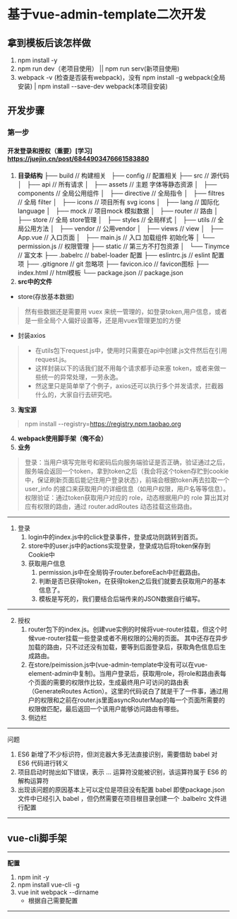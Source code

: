 # 基于vue-admin-template二次开发
## 拿到模板后该怎样做
1. npm install -y 
2. npm run dev（老项目使用） || npm run serv(新项目使用)
3. webpack -v (检查是否装有webpack)，没有 npm install -g webpack(全局安装) | npm install --save-dev webpack(本项目安装)
## 开发步骤
### 第一步
#### 开发登录和授权（重要）[学习] https://juejin.cn/post/6844903476661583880
1. **目录结构**
├── build                      // 构建相关  
├── config                     // 配置相关
├── src                        // 源代码
│   ├── api                    // 所有请求
│   ├── assets                 // 主题 字体等静态资源
│   ├── components             // 全局公用组件
│   ├── directive              // 全局指令
│   ├── filtres                // 全局 filter
│   ├── icons                  // 项目所有 svg icons
│   ├── lang                   // 国际化 language
│   ├── mock                   // 项目mock 模拟数据
│   ├── router                 // 路由
│   ├── store                  // 全局 store管理
│   ├── styles                 // 全局样式
│   ├── utils                  // 全局公用方法
│   ├── vendor                 // 公用vendor
│   ├── views                   // view
│   ├── App.vue                // 入口页面
│   ├── main.js                // 入口 加载组件 初始化等
│   └── permission.js          // 权限管理
├── static                     // 第三方不打包资源
│   └── Tinymce                // 富文本
├── .babelrc                   // babel-loader 配置
├── eslintrc.js                // eslint 配置项
├── .gitignore                 // git 忽略项
├── favicon.ico                // favicon图标
├── index.html                 // html模板
└── package.json               // package.json
2. **src中的文件**
- store(存放基本数据)
> 然有些数据还是需要用 vuex 来统一管理的，如登录token,用户信息，或者是一些全局个人偏好设置等，还是用vuex管理更加的方便
- 封装axios
> - 在utils包下request.js中，使用时只需要在api中创建.js文件然后在引用request.js。
> - 这样封装以下的话我们就不用每个请求都手动来塞 token，或者来做一些统一的异常处理，一劳永逸。
> - 然这里只是简单举了个例子，axios还可以执行多个并发请求，拦截器什么的，大家自行去研究吧。
3. **淘宝源**
> npm install --registry=https://registry.npm.taobao.org
4. **webpack使用脚手架（俺不会）**
5. **业务**
> 登录：当用户填写完账号和密码后向服务端验证是否正确，验证通过之后，服务端会返回一个token，拿到token之后（我会将这个token存贮到cookie中，保证刷新页面后能记住用户登录状态），前端会根据token再去拉取一个 user_info 的接口来获取用户的详细信息（如用户权限，用户名等等信息）。
权限验证：通过token获取用户对应的 role，动态根据用户的 role 算出其对应有权限的路由，通过 router.addRoutes 动态挂载这些路由。
***
1. 登录
   1. login中的index.js中的click登录事件，登录成功则跳转到首页。
   2. store中的user.js中的actions实现登录，登录成功后将token保存到Cookie中
   3. 获取用户信息
      1. permission.js中在全局钩子router.beforeEach中拦截路由。
      2. 判断是否已获得token，在获得token之后我们就要去获取用户的基本信息了。
      3. 模板是写死的，我们要结合后端传来的JSON数据自行编写。
***
2. 授权
   1. router包下的index.js。创建vue实例的时候将vue-router挂载，但这个时候vue-router挂载一些登录或者不用权限的公用的页面。
   其中还存在异步加载的路由，只不过还没有加载，要等到后面登录后，获取角色信息后生成路由。
   2. 在store/peimission.js中(vue-admin-template中没有可以在vue-element-admin中复制)。当用户登录后，获取用role，将role和路由表每个页面的需要的权限作比较，生成最终用户可访问的路由表（GenerateRoutes Action）。这里的代码说白了就是干了一件事，通过用户的权限和之前在router.js里面asyncRouterMap的每一个页面所需要的权限做匹配，最后返回一个该用户能够访问路由有哪些。
   3. 侧边栏
***
问题
1. ES6 新增了不少标识符，但浏览器大多无法直接识别，需要借助 babel 对 ES6 代码进行转义
2. 项目启动时抛出如下错误，表示 … 运算符没能被识别，该运算符属于 ES6 的解构运算符
3. 出现该问题的原因基本上可以定位是项目没有配置 babel 即使package.json 文件中已经引入 babel ，但仍然需要在项目根目录创建一个 .balbelrc 文件进行配置
***

## vue-cli脚手架
***
**配置**
1. npm init -y
2. npm install vue-cli -g
3. vue init webpack --dirname
   - 根据自己需要配置
***